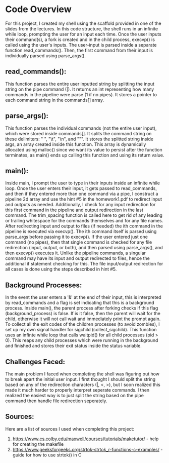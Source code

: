 # Code Overview
For this project, I created my shell using the scaffold provided in one of the slides from the lectures. In this code structure, the shell runs in an infinite while loop, prompting the user for an input each time. Once the user inputs their command(s), a fork is created and in the child process, execvp() is called using the user's inputs. The user-input is parsed inside a separate function read_commands(). Then, the first command from their input is individually parsed using parse_args().
## read_commands():
This function parses the entire user inputted string by splitting the input string on the pipe command (|). It returns an int representing how many commands in the pipeline were parse (1 if no pipes). It stores a pointer to each command string in the commands[] array.
## parse_args():
This function parses the individual commands (not the entire user input), which were stored inside commands[]. It splits the command string on these delimiters: " ", "\t", "\n", and "\"". It stores the splitted string inside args, an array created inside this function. This array is dynamically allocated using malloc() since we want its value to persist after the function terminates, as main() ends up calling this function and using its return value. 
## main():
Inside main, I prompt the user to type in their inputs inside an infinite while loop. Once the user enters their input, it gets passed to read_commands, and then if they entered more than one command via a pipe, I construct a pipeline 2d array and use the hint #5 in the homework1.pdf to redirect input and outputs as needed. Additionally, I check for any input redirection for this first command in the pipeline and output redirection in the last command. The trim_spacing function is called here to get rid of any leading or trailing whitespace for the commands themselves and for any file names. After redirecting input and output to files (if needed) the ith command in the pipeline is executed via execvp(). The ith command itself is parsed using parse_args before passing it to execvp(). 
If the user entered just one command (no pipes), then that single command is checked for any file redirection (input, output, or both), and then parsed using parse_args(), and then execvp() executes it. Unlike the pipeline commands, a singular command may have its input and output redirected to files, hence the additional if statement checking for this. The file input/output redirection for all cases is done using the steps described in hint #5.
## Background Processes:
In the event the user enters a '&' at the end of their input, this is interpreted by read_commands and a flag is set indicating that this is a background process. Inside main(), the parent process after forking checks if this flag (background_process) is false. If is it false, then the parent will wait for the child, otherwise it will not call wait and immediately print the prompt again. To collect all the exit codes of the children processes (to avoid zombies), I set up my own signal handler for sigchild (collect_sigchild). This function uses an infinte while loop that calls waitpid() for all child processes (pid > 0). This reaps any child processes which were running in the background and finished and stores their exit status inside the status variable.
## Challenges Faced:
The main problem I faced when completing the shell was figuring out how to break apart the initial user input. I first thought I should split the string based on any of the redirection characters (|, <, >), but I soon realized this made it much harder to properly interpret seperate commands. I then realized the easiest way is to just split the string based on the pipe command then handle file redirection seperately. 

## Sources:
Here are a list of sources I used when completing this project:  
1. https://www.cs.colby.edu/maxwell/courses/tutorials/maketutor/ - help for creating the makefile
3. https://www.geeksforgeeks.org/strtok-strtok_r-functions-c-examples/ - guide for how to use strtok() in C